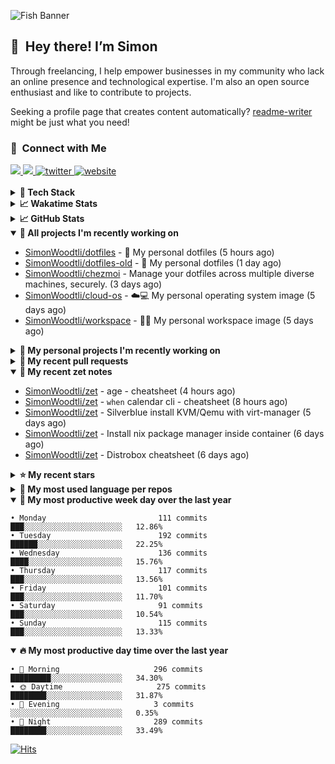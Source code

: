 ![Fish Banner](assets/fish.webp)

## 👋 &nbsp;Hey there! I’m Simon

Through freelancing, I help empower businesses in my community who lack
an online presence and technological expertise. I'm also an open source
enthusiast and like to contribute to projects.

Seeking a profile page that creates content automatically?
[readme-writer] might be just what you need!

### 🤝 &nbsp;Connect with Me

<div align="left">
<a href="https://linkedin.com/in/simonwoodtli" target="_blank">
<img src="https://img.shields.io/badge/linkedin-1E77B5?style=for-the-badge&logo=linkedin&logoColor=white alt=linkedin" />
</a>
<a href="https://github.com/simonwoodtli" target="_blank">
<img src="https://img.shields.io/badge/github-24292E?style=for-the-badge&logo=github&logoColor=white alt=github" />
</a>
<a href="https://twitter.com/simonwoodtlidev" target="_blank">
<img src="https://img.shields.io/badge/twitter-26a7de?style=for-the-badge&logo=twitter&logoColor=white" alt="twitter"/>
</a>
<a href="https://simonwoodtli.com" target="_blank">
<img src="https://img.shields.io/badge/website-E2925F?style=for-the-badge&logo=google-chrome&logoColor=white" alt="website"/>
</a>
</div>
<br/>


<details>
  <summary><b>🧰 Tech Stack</b></summary>
  <div align="center">

  ![JavaScript](https://img.shields.io/badge/-JavaScript-333333?style=flat&logo=javascript)&nbsp;
  ![HTML](https://img.shields.io/badge/-HTML-333333?style=flat&logo=HTML5)&nbsp;
  ![CSS](https://img.shields.io/badge/-CSS-333333?style=flat&logo=CSS3&logoColor=1572B6)&nbsp;
  ![Shell](https://img.shields.io/badge/-Bash-333333?style=flat&logo=shell)&nbsp;
  ![Python](https://img.shields.io/badge/-Python-333333?style=flat&logo=python)&nbsp;
  ![Go](https://img.shields.io/badge/-Go-333333?style=flat&logo=go)&nbsp;
  ![PostgreSQL](https://img.shields.io/badge/-PostgreSQL-333333?style=flat&logo=postgresql)&nbsp;
  ![MongoDB](https://img.shields.io/badge/-MongoDB-333333?style=flat&logo=mongodb)
  ![Node.js](https://img.shields.io/badge/-Node.js-333333?style=flat&logo=node.js)&nbsp;
  ![Bootstrap](https://img.shields.io/badge/-Bootstrap-333333?style=flat&logo=bootstrap&logoColor=563D7C)&nbsp;
  ![Git](https://img.shields.io/badge/-Git-333333?style=flat&logo=git)&nbsp;
  ![GitHub Actions](https://img.shields.io/badge/-GitHub%20Actions-333333?style=flat&logo=github)&nbsp;
  ![Docker](https://img.shields.io/badge/-Docker-333333?style=flat&logo=docker)&nbsp;
  ![Markdown](https://img.shields.io/badge/-Markdown-333333?style=flat&logo=markdown)&nbsp;
  ![Vim](https://img.shields.io/badge/-Vim-333333?style=flat&logo=vim)&nbsp;
  ![Linux](https://img.shields.io/badge/-Linux-333333?style=flat&logo=linux)&nbsp;
  </div>
</details>

<details>
  <summary><b>📈 Wakatime Stats</b></summary>
  <p align="center"><a href="https://wakatime.com/@SimonWoodtli">
  <img align="center" width="400" height="300" src="https://wakatime.com/share/@SimonWoodtli/7761bcef-e104-47d9-912a-dfd6bf08868b.svg" />
  </a>
  <a href="https://wakatime.com/@SimonWoodtli">
  <img align="center" width="400" height="300" src="https://wakatime.com/share/@SimonWoodtli/341953df-6a40-47b7-8220-ace4eabe0a17.svg" />
  </a></p>

  <h4><b>💬 I've been working with the following languages over the last 7 days</b></h4>

```
• Cheetah                        13 hrs 52 mins                 ███████████░░░░░░░░░░░░░░   42.49%
• Markdown                       8 hrs 39 mins                  ███████░░░░░░░░░░░░░░░░░░   26.5%
• sh                             3 hrs 18 mins                  ███░░░░░░░░░░░░░░░░░░░░░░   10.13%
• Bash                           2 hrs 42 mins                  ██░░░░░░░░░░░░░░░░░░░░░░░   8.28%
• YAML                           2 hrs 16 mins                  ██░░░░░░░░░░░░░░░░░░░░░░░   6.95%
• Other                          54 mins                        █░░░░░░░░░░░░░░░░░░░░░░░░   2.79%
• gitconfig                      20 mins                        ░░░░░░░░░░░░░░░░░░░░░░░░░   1.03%
• Vim Script                     17 mins                        ░░░░░░░░░░░░░░░░░░░░░░░░░   0.91%
• TOML                           8 mins                         ░░░░░░░░░░░░░░░░░░░░░░░░░   0.45%
• Smarty                         4 mins                         ░░░░░░░░░░░░░░░░░░░░░░░░░   0.23%
• conf                           3 mins                         ░░░░░░░░░░░░░░░░░░░░░░░░░   0.16%
• JSON                           1 min                          ░░░░░░░░░░░░░░░░░░░░░░░░░   0.07%
• Text                           0 secs                         ░░░░░░░░░░░░░░░░░░░░░░░░░   0.02%
```

  <h4>👷 I've been working on the following projects over the last 7 days</h4>

```
• chezmoi                        15 hrs 6 mins                  ████████████░░░░░░░░░░░░░   46.22%
• zet                            5 hrs 36 mins                  ████░░░░░░░░░░░░░░░░░░░░░   17.16%
• readme-writer                  3 hrs 16 mins                  ███░░░░░░░░░░░░░░░░░░░░░░   10.05%
• Unknown Project                2 hrs 54 mins                  ██░░░░░░░░░░░░░░░░░░░░░░░   8.91%
• dotfiles                       1 hr 35 mins                   █░░░░░░░░░░░░░░░░░░░░░░░░   4.88%
• Private                        1 hr 28 mins                   █░░░░░░░░░░░░░░░░░░░░░░░░   4.53%
• silverblue-os                  1 hr 14 mins                   █░░░░░░░░░░░░░░░░░░░░░░░░   3.82%
• workspace                      45 mins                        █░░░░░░░░░░░░░░░░░░░░░░░░   2.35%
• dotfiles-old                   19 mins                        ░░░░░░░░░░░░░░░░░░░░░░░░░   1.01%
• cmd-zet                        18 mins                        ░░░░░░░░░░░░░░░░░░░░░░░░░   0.93%
• projects                       2 mins                         ░░░░░░░░░░░░░░░░░░░░░░░░░   0.15%
```

  <h4><b>🛠️ I've been working with the following editors over the last 7 days</b></h4>

```
• Vim                            32 hrs 40 mins                 █████████████████████████   100%
```

  <h4><b>💻 I've been working with the following operating systems over the last 7 days</b></h4>

```
• Linux                          32 hrs 40 mins                 █████████████████████████   100%
```

</details>

<details>
  <summary><b>📈 GitHub Stats</b></summary>
  <div align="center"><a href="https://github.com/anuraghazra/github-readme-stats"><img
  src="https://github-readme-stats.vercel.app/api?username=simonwoodtli&show_icons=true&locale=en&theme=gruvbox"
  align="center" width="40%" height="20%"/></a>
  <a href="https://github-readme-streak-stats.herokuapp.com/"><img src="https://github-readme-streak-stats.herokuapp.com/?user=simonwoodtli&theme=gruvbox"
  align="center" width="40%" height="20%"/></a>
  </div>
</details>

<details open="">
  <summary><b>👷 All projects I'm recently working on</b></summary>

* [SimonWoodtli/dotfiles](https://github.com/SimonWoodtli/dotfiles) - 🏡 My personal dotfiles (5 hours ago)
* [SimonWoodtli/dotfiles-old](https://github.com/SimonWoodtli/dotfiles-old) - 🏡 My personal dotfiles (1 day ago)
* [SimonWoodtli/chezmoi](https://github.com/SimonWoodtli/chezmoi) - Manage your dotfiles across multiple diverse machines, securely. (3 days ago)
* [SimonWoodtli/cloud-os](https://github.com/SimonWoodtli/cloud-os) - ☁️💻 My personal operating system image (5 days ago)
* [SimonWoodtli/workspace](https://github.com/SimonWoodtli/workspace) - 🤖🐳 My personal workspace image (5 days ago)

</details>
<details>
  <summary><b>🌱 My personal projects I'm recently working on</b></summary>

* [SimonWoodtli/dotfiles](https://github.com/SimonWoodtli/dotfiles) - 🏡 My personal dotfiles (5 hours ago)
* [SimonWoodtli/dotfiles-old](https://github.com/SimonWoodtli/dotfiles-old) - 🏡 My personal dotfiles (1 day ago)
* [SimonWoodtli/chezmoi](https://github.com/SimonWoodtli/chezmoi) - Manage your dotfiles across multiple diverse machines, securely. (3 days ago)
* [SimonWoodtli/cloud-os](https://github.com/SimonWoodtli/cloud-os) - ☁️💻 My personal operating system image (5 days ago)
* [SimonWoodtli/workspace](https://github.com/SimonWoodtli/workspace) - 🤖🐳 My personal workspace image (5 days ago)

</details>
<details>
  <summary><b>🔨 My recent pull requests</b></summary>

* [feat: add wireguard-generate-keys script](https://github.com/SimonWoodtli/dotfiles-old/pull/14) on [SimonWoodtli/dotfiles-old](https://github.com/SimonWoodtli/dotfiles-old) (6 months ago)
* [feat: add video-to-gif script](https://github.com/SimonWoodtli/dotfiles-old/pull/13) on [SimonWoodtli/dotfiles-old](https://github.com/SimonWoodtli/dotfiles-old) (6 months ago)
* [feat: add spoof-mac-linux script](https://github.com/SimonWoodtli/dotfiles-old/pull/12) on [SimonWoodtli/dotfiles-old](https://github.com/SimonWoodtli/dotfiles-old) (6 months ago)
* [feat: add sp-tmux script](https://github.com/SimonWoodtli/dotfiles-old/pull/11) on [SimonWoodtli/dotfiles-old](https://github.com/SimonWoodtli/dotfiles-old) (6 months ago)
* [feat: add sp script](https://github.com/SimonWoodtli/dotfiles-old/pull/10) on [SimonWoodtli/dotfiles-old](https://github.com/SimonWoodtli/dotfiles-old) (6 months ago)

</details>
<details open="">
  <summary><b>📝 My recent zet notes</b></summary>

* [SimonWoodtli/zet](https://github.com/SimonWoodtli/zet/tree/322a3fb47e64015a1a697c6d21b3cdecf50d3f05/20230315195114) - age - cheatsheet (4 hours ago)
* [SimonWoodtli/zet](https://github.com/SimonWoodtli/zet/tree/0ec4f91235d41f624f80b323fff7cd40397c597f/20230315153248) - `when` calendar cli - cheatsheet (8 hours ago)
* [SimonWoodtli/zet](https://github.com/SimonWoodtli/zet/tree/010b4685fc8ab4d656f91decb0e76e5f01ff6cfb/20230309195404) - Silverblue install KVM/Qemu with virt-manager (5 days ago)
* [SimonWoodtli/zet](https://github.com/SimonWoodtli/zet/tree/838e837b1d7741f388c1928cbcd8d8a635fd3a17/20230309230811) - Install nix package manager inside container (6 days ago)
* [SimonWoodtli/zet](https://github.com/SimonWoodtli/zet/tree/67a4363f35268f0258c9e57594e64ecfe876df2c/20230309135207) - Distrobox cheatsheet (6 days ago)

</details>
<details>
  <summary><b>⭐ My recent stars</b></summary>

* [casey/just](https://github.com/casey/just) - 🤖 Just a command runner (4 days ago)
* [ublue-os/main](https://github.com/ublue-os/main) - An OCI base image of Fedora with batteries included (5 days ago)
* [ublue-os/boxkit](https://github.com/ublue-os/boxkit) - A blingier starting image for Toolbx and Distrobox. (5 days ago)
* [twpayne/chezmoi](https://github.com/twpayne/chezmoi) - Manage your dotfiles across multiple diverse machines, securely. (5 days ago)
* [89luca89/distrobox](https://github.com/89luca89/distrobox) - Use any linux distribution inside your terminal. Enable both backward and forward compatibility with software and freedom to use whatever distribution you’re more comfortable with. Mirror available at: https://gitlab.com/89luca89/distrobox (5 days ago)

</details>
<details>
  <summary><b>💬 My most used language per repos</b></summary>

```
• Shell                          7 repos                        █████████████░░░░░░░░░░░░   53.85%
• JavaScript                     1 repo                         ██░░░░░░░░░░░░░░░░░░░░░░░   7.69%
• CSS                            3 repos                        ██████░░░░░░░░░░░░░░░░░░░   23.08%
• Nix                            1 repo                         ██░░░░░░░░░░░░░░░░░░░░░░░   7.69%
• HTML                           1 repo                         ██░░░░░░░░░░░░░░░░░░░░░░░   7.69%
```

</details>
<details open="">
  <summary><b>📆 My most productive week day over the last year</b></summary>

```
• Monday                         111 commits                    ███░░░░░░░░░░░░░░░░░░░░░░   12.86%
• Tuesday                        192 commits                    ██████░░░░░░░░░░░░░░░░░░░   22.25%
• Wednesday                      136 commits                    ████░░░░░░░░░░░░░░░░░░░░░   15.76%
• Thursday                       117 commits                    ███░░░░░░░░░░░░░░░░░░░░░░   13.56%
• Friday                         101 commits                    ███░░░░░░░░░░░░░░░░░░░░░░   11.70%
• Saturday                       91 commits                     ███░░░░░░░░░░░░░░░░░░░░░░   10.54%
• Sunday                         115 commits                    ███░░░░░░░░░░░░░░░░░░░░░░   13.33%
```

</details>
<details open="">
  <summary><b>🔥 My most productive day time over the last year</b></summary>

```
• 🌅 Morning                     296 commits                    █████████░░░░░░░░░░░░░░░░   34.30%
• 🌞 Daytime                     275 commits                    ████████░░░░░░░░░░░░░░░░░   31.87%
• 🌇 Evening                     3 commits                      ░░░░░░░░░░░░░░░░░░░░░░░░░   0.35%
• 🌃 Night                       289 commits                    ████████░░░░░░░░░░░░░░░░░   33.49%
```

</details>

[![Hits](https://hits.seeyoufarm.com/api/count/incr/badge.svg?url=https%3A%2F%2Fgithub.com%2Fsimonwoodtli&count_bg=%23689D6A&title_bg=%23282828&icon=&icon_color=%23E7E7E7&title=views+%28today+%2F+total%29&edge_flat=false)](https://hits.seeyoufarm.com)

[readme-writer]: <https://github.com/SimonWoodtli/readme-writer>
